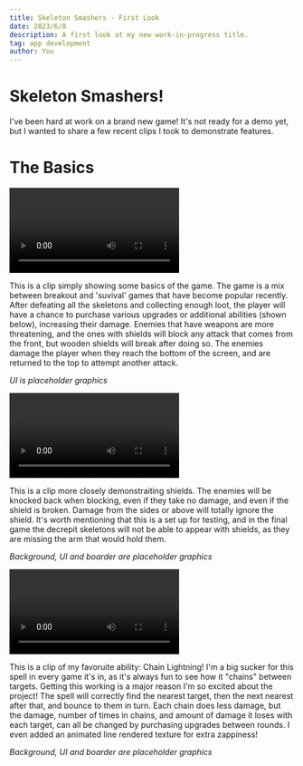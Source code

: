 ```yaml
---
title: Skeleton Smashers - First Look
date: 2023/6/8
description: A first look at my new work-in-progress title.
tag: app development
author: You
---
```


# Skeleton Smashers!

I've been hard at work on a brand new game! It's not ready for a demo yet, but I wanted to share a few recent clips I took to demonstrate features. 

# The Basics

<video> <video width="320" height="240" controls>
  <source src="../../public/videos/basics.mp4" type="video/mp4"></source>
    Your browser does not support the video tag.
</video> 

This is a clip simply showing some basics of the game. The game is a mix between breakout and 'suvival' games that have become popular recently. After defeating all the skeletons and collecting enough loot, the player will have a chance to purchase various upgrades or additional abilities (shown below), increasing their damage. Enemies that have weapons are more threatening, and the ones with shields will block any attack that comes from the front, but wooden shields will break after doing so. The enemies damage the player when they reach the bottom of the screen, and are returned to the top to attempt another attack.

*UI is placeholder graphics*

<video> <video width="320" height="240" controls>
  <source src="../../public/videos/shields.mp4" type="video/mp4"></source>
    Your browser does not support the video tag.
</video> 

This is a clip more closely demonstraiting shields. The enemies will be knocked back when blocking, even if they take no damage, and even if the shield is broken. Damage from the sides or above will totally ignore the shield. It's worth mentioning that this is a set up for testing, and in the final game the decrepit skeletons will not be able to appear with shields, as they are missing the arm that would hold them. 

*Background, UI and boarder are placeholder graphics*

<video> <video width="320" height="240" controls>
  <source src="../../public/videos/zapzap.mp4" type="video/mp4"></source>
    Your browser does not support the video tag.
</video> 

This is a clip of my favoruite ability: Chain Lightning! I'm a big sucker for this spell in every game it's in, as it's always fun to see how it "chains" between targets. Getting this working is a major reason I'm so excited about the project! The spell will correctly find the nearest target, then the next nearest after that, and bounce to them in turn. Each chain does less damage, but the damage, number of times in chains, and amount of damage it loses with each target, can all be changed by purchasing upgrades between rounds. I even added an animated line rendered texture for extra zappiness! 

*Background, UI and boarder are placeholder graphics*